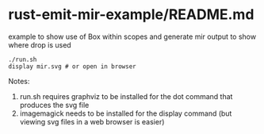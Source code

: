 rust-emit-mir-example/README.md
===

example to show use of Box within scopes and generate mir output to show where drop is used

    ./run.sh
    display mir.svg # or open in browser 
    
Notes: 
1. run.sh requires graphviz to be installed for the dot command that produces the svg file
2. imagemagick needs to be installed for the display command (but viewing svg files in a web browser is easier)

